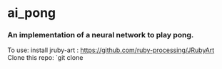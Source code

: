 # ai_pong

### An implementation of a neural network to play pong.  

To use: install jruby-art : https://github.com/ruby-processing/JRubyArt
Clone this repo: 
`git clone 

